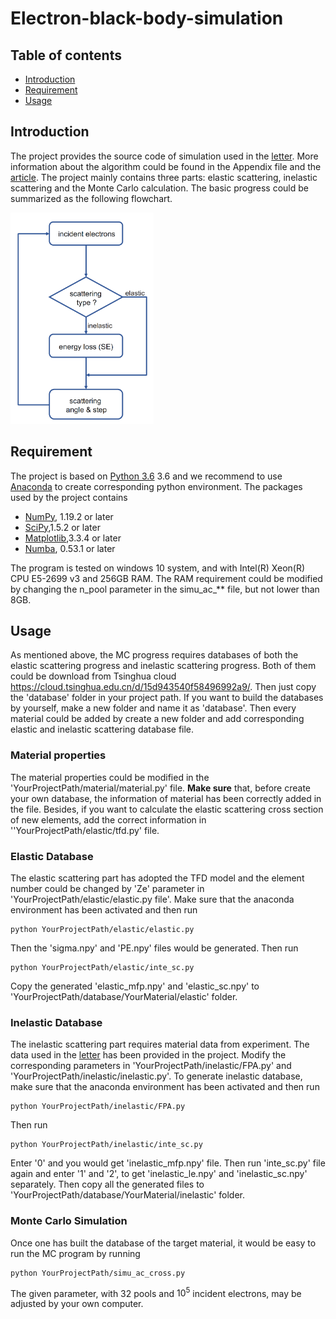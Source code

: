 # Electron-black-body-simulation

## Table of contents

* [Introduction](#Introduction)
* [Requirement](#Requirement)
* [Usage](#Usage)

## Introduction

The project provides the source code of simulation used in the [letter](https://www.pnas.org/doi/10.1073/pnas.2209670120).  More information about the algorithm could be found in the Appendix file and the [article](https://aip.scitation.org/doi/10.1063/1.3033564). The project mainly contains three parts: elastic scattering, inelastic scattering and the Monte Carlo calculation. The basic progress could be summarized as the following flowchart.

<img src="./flowchart.png" style="zoom: 33%;" />

## Requirement

The project is based on [Python 3.6](https://www.python.org/) 3.6 and we recommend to use [Anaconda](https://www.anaconda.com/) to create corresponding python environment.  The packages used by the project contains

* [NumPy](https://numpy.org/), 1.19.2 or later
* [SciPy](https://scipy.org/),1.5.2 or later
* [Matplotlib](https://matplotlib.org/),3.3.4 or later
* [Numba](https://numba.pydata.org/), 0.53.1 or later

The program is tested on windows 10 system, and with Intel(R) Xeon(R) CPU E5-2699 v3 and 256GB RAM. The RAM requirement could be modified by changing the n_pool parameter in the simu_ac_** file, but not lower than 8GB.



## Usage

As mentioned above, the MC progress requires databases of both the elastic scattering progress and inelastic scattering progress. Both of them could be download from Tsinghua cloud https://cloud.tsinghua.edu.cn/d/15d943540f58496992a9/. Then just copy the 'database' folder in your project path. If you want to build the databases by yourself, make a new folder and name it as 'database'. Then every material could be added by create a new folder and add corresponding elastic and inelastic scattering database file.

### Material properties

The material properties could be modified in the 'YourProjectPath/material/material.py' file. **Make sure** that, before create your own database, the information of material has been correctly added in the file. Besides, if you want to calculate the elastic scattering cross section of new elements, add the correct information in ''YourProjectPath/elastic/tfd.py' file.

### Elastic Database

The elastic scattering part has adopted the TFD model and the element number could be changed by 'Ze' parameter in  'YourProjectPath/elastic/elastic.py file'. Make sure that the anaconda environment has been activated and then run

```
python YourProjectPath/elastic/elastic.py
```

Then the 'sigma.npy' and 'PE.npy' files would be generated. Then run

```
python YourProjectPath/elastic/inte_sc.py
```

Copy the generated 'elastic_mfp.npy' and 'elastic_sc.npy' to  'YourProjectPath/database/YourMaterial/elastic' folder.

### Inelastic Database

The inelastic scattering part requires material data from experiment. The data used in the [letter](https://www.pnas.org/doi/10.1073/pnas.2209670120) has been provided in the project. Modify the corresponding parameters in 'YourProjectPath/inelastic/FPA.py' and 'YourProjectPath/inelastic/inelastic.py'. To generate inelastic database, make sure that the anaconda environment has been activated and then run

```
python YourProjectPath/inelastic/FPA.py
```

Then run

```
python YourProjectPath/inelastic/inte_sc.py
```

Enter '0' and you would get 'inelastic_mfp.npy' file. Then run 'inte_sc.py' file again and enter '1' and '2', to get 'inelastic_le.npy' and 'inelastic_sc.npy' separately. Then copy all the generated files to 'YourProjectPath/database/YourMaterial/inelastic' folder.

### Monte Carlo Simulation

Once one has built the database of the target material,  it would be easy to run the MC program by running

```
python YourProjectPath/simu_ac_cross.py
```

The given parameter, with 32 pools and $10^5$ incident electrons, may be adjusted by your own computer.
